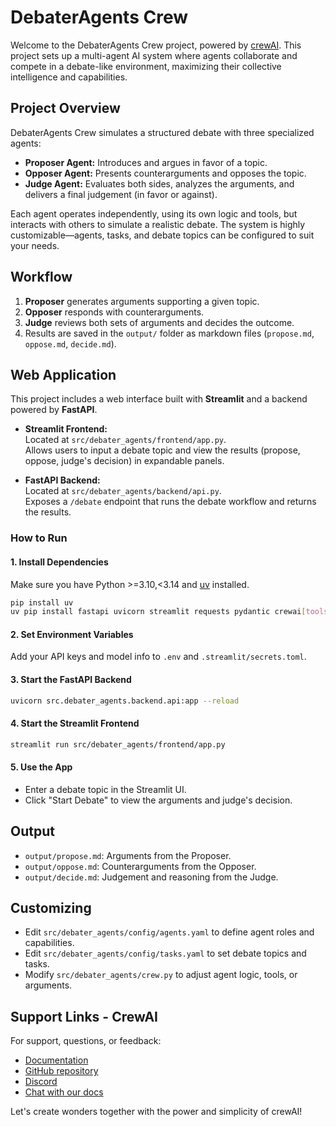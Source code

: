 # DebaterAgents Crew

Welcome to the DebaterAgents Crew project, powered by [crewAI](https://crewai.com). This project sets up a multi-agent AI system where agents collaborate and compete in a debate-like environment, maximizing their collective intelligence and capabilities.

## Project Overview

DebaterAgents Crew simulates a structured debate with three specialized agents:

- **Proposer Agent:** Introduces and argues in favor of a topic.
- **Opposer Agent:** Presents counterarguments and opposes the topic.
- **Judge Agent:** Evaluates both sides, analyzes the arguments, and delivers a final judgement (in favor or against).

Each agent operates independently, using its own logic and tools, but interacts with others to simulate a realistic debate. The system is highly customizable—agents, tasks, and debate topics can be configured to suit your needs.

## Workflow

1. **Proposer** generates arguments supporting a given topic.
2. **Opposer** responds with counterarguments.
3. **Judge** reviews both sets of arguments and decides the outcome.
4. Results are saved in the `output/` folder as markdown files (`propose.md`, `oppose.md`, `decide.md`).

## Web Application

This project includes a web interface built with **Streamlit** and a backend powered by **FastAPI**.

- **Streamlit Frontend:**  
  Located at `src/debater_agents/frontend/app.py`.  
  Allows users to input a debate topic and view the results (propose, oppose, judge's decision) in expandable panels.

- **FastAPI Backend:**  
  Located at `src/debater_agents/backend/api.py`.  
  Exposes a `/debate` endpoint that runs the debate workflow and returns the results.

### How to Run

#### 1. Install Dependencies

Make sure you have Python >=3.10,<3.14 and [uv](https://docs.astral.sh/uv/) installed.

```bash
pip install uv
uv pip install fastapi uvicorn streamlit requests pydantic crewai[tools]
```

#### 2. Set Environment Variables

Add your API keys and model info to `.env` and `.streamlit/secrets.toml`.

#### 3. Start the FastAPI Backend

```bash
uvicorn src.debater_agents.backend.api:app --reload
```

#### 4. Start the Streamlit Frontend

```bash
streamlit run src/debater_agents/frontend/app.py
```

#### 5. Use the App

- Enter a debate topic in the Streamlit UI.
- Click "Start Debate" to view the arguments and judge's decision.

## Output

- `output/propose.md`: Arguments from the Proposer.
- `output/oppose.md`: Counterarguments from the Opposer.
- `output/decide.md`: Judgement and reasoning from the Judge.

## Customizing

- Edit `src/debater_agents/config/agents.yaml` to define agent roles and capabilities.
- Edit `src/debater_agents/config/tasks.yaml` to set debate topics and tasks.
- Modify `src/debater_agents/crew.py` to adjust agent logic, tools, or arguments.

## Support Links - CrewAI

For support, questions, or feedback:
- [Documentation](https://docs.crewai.com)
- [GitHub repository](https://github.com/joaomdmoura/crewai)
- [Discord](https://discord.com/invite/X4JWnZnxPb)
- [Chat with our docs](https://chatg.pt/DWjSBZn)

Let's create wonders together with the power and simplicity of crewAI!